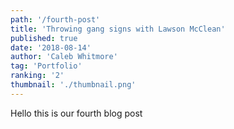 ```yaml
---
path: '/fourth-post'
title: 'Throwing gang signs with Lawson McClean' 
published: true
date: '2018-08-14'
author: 'Caleb Whitmore'
tag: 'Portfolio'
ranking: '2'
thumbnail: './thumbnail.png'
---
```


Hello this is our fourth blog post
